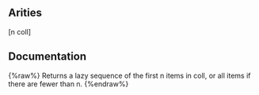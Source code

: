 ## Arities
[n coll]

## Documentation
{%raw%}
Returns a lazy sequence of the first n items in coll, or all items if
  there are fewer than n.
{%endraw%}
